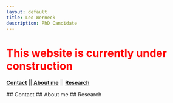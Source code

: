 ```yaml
---
layout: default
title: Leo Werneck
description: PhD Candidate
---
```


# <font color='red'> This website is currently under construction </font>

[**Contact**](#Contact) || [**About me**](#About) || [**Research**](#Research)


<a name='Contact'>
## Contact

<a name='About'>
## About me

<a name='Research'>
## Research


